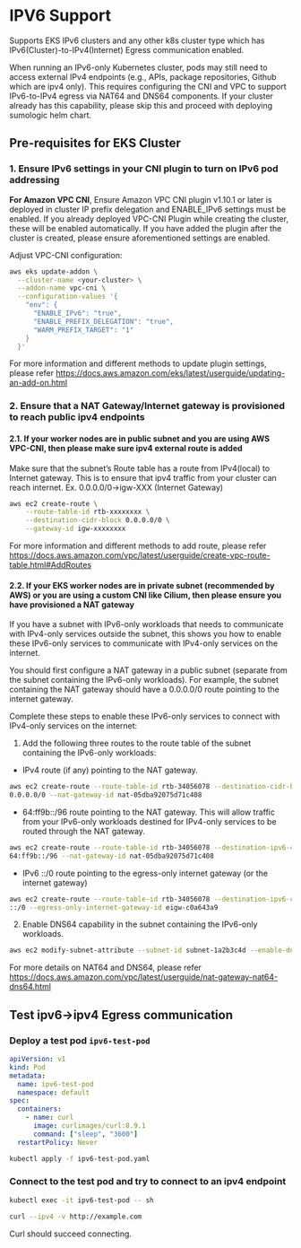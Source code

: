 # IPV6 Support

Supports EKS IPv6 clusters and any other k8s cluster type which has IPv6(Cluster)-to-IPv4(Internet) Egress communication enabled.

When running an IPv6-only Kubernetes cluster, pods may still need to access external IPv4 endpoints (e.g., APIs, package repositories, Github which are ipv4 only). This requires configuring the CNI and VPC to support IPv6-to-IPv4 egress via NAT64 and DNS64 components. If your cluster already has this capability, please skip this and proceed with deploying sumologic helm chart.

## Pre-requisites for EKS Cluster

### 1. Ensure IPv6 settings in your CNI plugin to turn on IPv6 pod addressing

**For Amazon VPC CNI**, Ensure Amazon VPC CNI plugin v1.10.1 or later is deployed in cluster
IP prefix delegation and ENABLE_IPv6 settings must be enabled. If you already deployed VPC-CNI Plugin while creating the cluster, these will
be enabled automatically. If you have added the plugin after the cluster is created, please ensure aforementioned settings are enabled.

Adjust VPC-CNI configuration:

```bash
aws eks update-addon \
  --cluster-name <your-cluster> \
  --addon-name vpc-cni \
  --configuration-values '{
    "env": {
      "ENABLE_IPv6": "true",
      "ENABLE_PREFIX_DELEGATION": "true",
      "WARM_PREFIX_TARGET": "1"
    }
  }'
```

For more information and different methods to update plugin settings, please refer
https://docs.aws.amazon.com/eks/latest/userguide/updating-an-add-on.html

### 2. Ensure that a NAT Gateway/Internet gateway is provisioned to reach public ipv4 endpoints

#### 2.1. If your worker nodes are in public subnet and you are using AWS VPC-CNI, then please make sure ipv4 external route is added

Make sure that the subnet’s Route table has a route from IPv4(local) to Internet gateway. This is to ensure that ipv4 traffic from your cluster can reach internet.
Ex. 0.0.0.0/0→igw-XXX (Internet Gateway)

```bash
aws ec2 create-route \
    --route-table-id rtb-xxxxxxxx \
    --destination-cidr-block 0.0.0.0/0 \
    --gateway-id igw-xxxxxxxx
```

For more information and different methods to add route, please refer
https://docs.aws.amazon.com/vpc/latest/userguide/create-vpc-route-table.html#AddRoutes

#### 2.2. If your EKS worker nodes are in private subnet (recommended by AWS) or you are using a custom CNI like Cilium, then please ensure you have provisioned a NAT gateway

If you have a subnet with IPv6-only workloads that needs to communicate with IPv4-only services outside the subnet, this shows you how to enable these IPv6-only services to communicate with IPv4-only services on the internet.

You should first configure a NAT gateway in a public subnet (separate from the subnet containing the IPv6-only workloads). For example, the subnet containing the NAT gateway should have a 0.0.0.0/0 route pointing to the internet gateway.

Complete these steps to enable these IPv6-only services to connect with IPv4-only services on the internet:

1. Add the following three routes to the route table of the subnet containing the IPv6-only workloads:

- IPv4 route (if any) pointing to the NAT gateway.
```bash
aws ec2 create-route --route-table-id rtb-34056078 --destination-cidr-block
0.0.0.0/0 --nat-gateway-id nat-05dba92075d71c408
```
- 64:ff9b::/96 route pointing to the NAT gateway. This will allow traffic from your IPv6-only workloads destined for IPv4-only services to be routed through the NAT gateway.
```bash
aws ec2 create-route --route-table-id rtb-34056078 --destination-ipv6-cidr-block
64:ff9b::/96 --nat-gateway-id nat-05dba92075d71c408
```
- IPv6 ::/0 route pointing to the egress-only internet gateway (or the internet gateway)
```bash
aws ec2 create-route --route-table-id rtb-34056078 --destination-ipv6-cidr-block
::/0 --egress-only-internet-gateway-id eigw-c0a643a9
```

2. Enable DNS64 capability in the subnet containing the IPv6-only workloads.
```bash
aws ec2 modify-subnet-attribute --subnet-id subnet-1a2b3c4d --enable-dns64
```
For more details on NAT64 and DNS64, please refer https://docs.aws.amazon.com/vpc/latest/userguide/nat-gateway-nat64-dns64.html

## Test ipv6->ipv4 Egress communication

### Deploy a test pod `ipv6-test-pod`

```yaml
apiVersion: v1
kind: Pod
metadata:
  name: ipv6-test-pod
  namespace: default
spec:
  containers:
    - name: curl
      image: curlimages/curl:8.9.1
      command: ["sleep", "3600"]
  restartPolicy: Never
```

```bash
kubectl apply -f ipv6-test-pod.yaml
```

### Connect to the test pod and try to connect to an ipv4 endpoint

```bash
kubectl exec -it ipv6-test-pod -- sh

curl --ipv4 -v http://example.com
```

Curl should succeed connecting.
